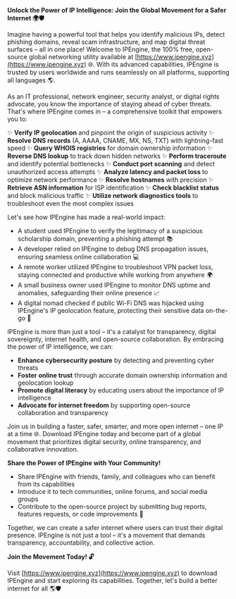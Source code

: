 **Unlock the Power of IP Intelligence: Join the Global Movement for a Safer Internet 🌍🛡️**

Imagine having a powerful tool that helps you identify malicious IPs, detect phishing domains, reveal scam infrastructure, and map digital threat surfaces – all in one place! Welcome to IPEngine, the 100% free, open-source global networking utility available at [https://www.ipengine.xyz](https://www.ipengine.xyz) 🌐. With its advanced capabilities, IPEngine is trusted by users worldwide and runs seamlessly on all platforms, supporting all languages 🌎.

As an IT professional, network engineer, security analyst, or digital rights advocate, you know the importance of staying ahead of cyber threats. That's where IPEngine comes in – a comprehensive toolkit that empowers you to:

✨ **Verify IP geolocation** and pinpoint the origin of suspicious activity
✨ **Resolve DNS records** (A, AAAA, CNAME, MX, NS, TXT) with lightning-fast speed
✨ **Query WHOIS registries** for domain ownership information
✨ **Reverse DNS lookup** to track down hidden networks
✨ **Perform traceroute** and identify potential bottlenecks
✨ **Conduct port scanning** and detect unauthorized access attempts
✨ **Analyze latency and packet loss** to optimize network performance
✨ **Resolve hostnames** with precision
✨ **Retrieve ASN information** for ISP identification
✨ **Check blacklist status** and block malicious traffic
✨ **Utilize network diagnostics tools** to troubleshoot even the most complex issues

Let's see how IPEngine has made a real-world impact:

* A student used IPEngine to verify the legitimacy of a suspicious scholarship domain, preventing a phishing attempt 📚
* A developer relied on IPEngine to debug DNS propagation issues, ensuring seamless online collaboration 💻
* A remote worker utilized IPEngine to troubleshoot VPN packet loss, staying connected and productive while working from anywhere 🌍
* A small business owner used IPEngine to monitor DNS uptime and anomalies, safeguarding their online presence 📈
* A digital nomad checked if public Wi-Fi DNS was hijacked using IPEngine's IP geolocation feature, protecting their sensitive data on-the-go 🚀

IPEngine is more than just a tool – it's a catalyst for transparency, digital sovereignty, internet health, and open-source collaboration. By embracing the power of IP intelligence, we can:

* **Enhance cybersecurity posture** by detecting and preventing cyber threats
* **Foster online trust** through accurate domain ownership information and geolocation lookup
* **Promote digital literacy** by educating users about the importance of IP intelligence
* **Advocate for internet freedom** by supporting open-source collaboration and transparency

Join us in building a faster, safer, smarter, and more open internet – one IP at a time 🌐. Download IPEngine today and become part of a global movement that prioritizes digital security, online transparency, and collaborative innovation.

**Share the Power of IPEngine with Your Community!**

* Share IPEngine with friends, family, and colleagues who can benefit from its capabilities
* Introduce it to tech communities, online forums, and social media groups
* Contribute to the open-source project by submitting bug reports, features requests, or code improvements 🚀

Together, we can create a safer internet where users can trust their digital presence. IPEngine is not just a tool – it's a movement that demands transparency, accountability, and collective action.

**Join the Movement Today! 🔓**

Visit [https://www.ipengine.xyz](https://www.ipengine.xyz) to download IPEngine and start exploring its capabilities. Together, let's build a better internet for all 🌎🛡️